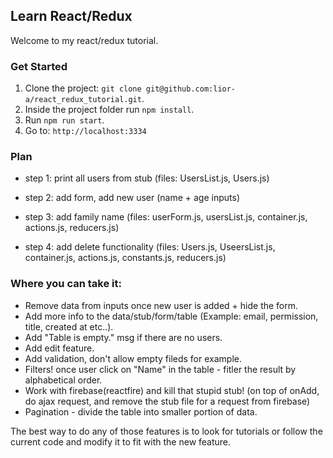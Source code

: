 ## Learn React/Redux
Welcome to my react/redux tutorial.

### Get Started
1. Clone the project: `git clone git@github.com:lior-a/react_redux_tutorial.git`.
2. Inside the project folder run `npm install`.
2. Run `npm run start`.
3. Go to: `http://localhost:3334`

### Plan

- step 1: print all users from stub (files: UsersList.js, Users.js)

- step 2: add form, add new user (name + age inputs)

- step 3: add family name (files: userForm.js, usersList.js, container.js, actions.js, reducers.js)

- step 4: add delete functionality (files: Users.js, UseersList.js, container.js, actions.js, constants.js, reducers.js)

### Where you can take it:
- Remove data from inputs once new user is added + hide the form.
- Add more info to the data/stub/form/table (Example: email, permission, title, created at etc..).
- Add "Table is empty." msg if there are no users.
- Add edit feature.
- Add validation, don't allow empty fileds for example.
- Filters! once user click on "Name" in the table - fitler the result by alphabetical order.
- Work with firebase(reactfire) and kill that stupid stub! (on top of onAdd, do ajax request, and remove the stub file for a request from firebase)
- Pagination - divide the table into smaller portion of data.

The best way to do any of those features is to look for tutorials or follow the current code and modify it to fit with the new feature.